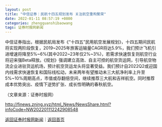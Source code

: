```yaml
---
layout: post
title: "中信证券：民航十四五规划发布 关注航空重构繁荣"
date: 2022-01-11 08:57:19 +0800
categories: zhengquanshibaowang
tags: 证券时报网新闻
---
```

<p>中信证券指出，根据民航局发布《“十四五”民用航空发展规划》，十四五期间民航将实现两阶段恢复，2019~2025年旅客运输量CAGR将达5.9%，我们预计飞机引进增速将降至5%~6%(其中2022~23年仅2%~3%)，若需求快速恢复则航空行业将迎来强Beta释放。《规划》强调建立高效、自主可控的航空货运网，引导航空物流企业进驻货运机场，预计航空货运龙头将显著受益。我们预计自2022Q2或迎国内线需求快速恢复和国际线松动，未来两年有望推动未三大航净利率上升至5%~10%周期高点，市值或存翻倍空间，继续推荐三大航和吉祥航空。同时推荐成本优势突出、疫情下逆势扩张、成长性明确的春秋航空。</p><p class="em_media">（文章来源：证券时报网）</p>

<http://finews.zning.xyz/html_News/NewsShare.html?infoCode=NW202201112242908548>

[返回证券时报网新闻](//finews.withounder.com/category/zhengquanshibaowang.html)｜[返回首页](//finews.withounder.com/)